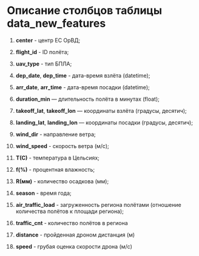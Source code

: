 # Описание столбцов таблицы data_new_features

1. **center** - центр ЕС ОрВД;

2. **flight_id** - ID полёта;

3. **uav_type** - тип БПЛА;

4. **dep_date**, **dep_time** - дата-время взлёта (datetime);

5. **arr_date**, **arr_time** - дата-время посадки (datetime);

6. **duration_min** — длительность полёта в минутах (float);

7. **takeoff_lat**, **takeoff_lon** — координаты взлёта (градусы, десятич);

8. **landing_lat**, **landing_lon** — координаты посадки (градусы, десятич);

9. **wind_dir** - направление ветра; 

10. **wind_speed** - скорость ветра (м/с);

11. **Т(С)** - температура в Цельсиях; 

12. **f(%)** - процентная влажность;

13. **R(мм)** - количество осадкова (мм);

14. **season** - время года;

15. **air_traffic_load** - загруженность региона полётами (отношение количества полётов к площади региона);

16. **traffic_cnt** - количество полётов в региона

17. **distance** - пройденная дроном дистанция (м)

18. **speed** - грубая оценка скорости дрона (м/с)